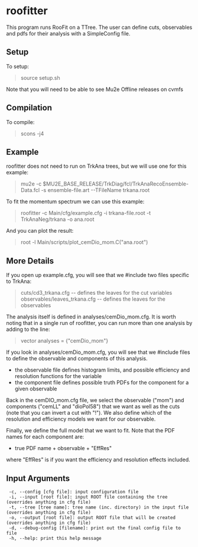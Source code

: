 # roofitter
This program runs RooFit on a TTree. The user can define cuts, observables and pdfs for their analysis with a SimpleConfig file.

## Setup
To setup:
> source setup.sh

Note that you will need to be able to see Mu2e Offline releases on cvmfs

## Compilation
To compile:
> scons -j4

## Example
roofitter does not need to run on TrkAna trees, but we will use one for this example:
> mu2e -c $MU2E_BASE_RELEASE/TrkDiag/fcl/TrkAnaRecoEnsemble-Data.fcl -s ensemble-file.art --TFileName trkana.root

To fit the momentum spectrum we can use this example:
> roofitter -c Main/cfg/example.cfg -i trkana-file.root -t TrkAnaNeg/trkana -o ana.root

And you can plot the result:
> root -l  Main/scripts/plot_cemDio_mom.C\(\"ana.root\"\)

## More Details
If you open up example.cfg, you will see that we #include two files specific to TrkAna:
> cuts/cd3_trkana.cfg -- defines the leaves for the cut variables
> observables/leaves_trkana.cfg -- defines the leaves for the observables

The analysis itself is defined in analyses/cemDio_mom.cfg. It is worth noting that in a single run of roofitter, you can run more than one analysis by adding to the line:
> vector<string> analyses = {"cemDio_mom"}

If you look in analyses/cemDio_mom.cfg, you will see that we #include files to define the observable and components of this analysis. 
 * the observable file defines histogram limits, and possible efficiency and resolution functions for the variable
 * the component file defines possible truth PDFs for the component for a given observable

Back in the cemDIO_mom.cfg file, we select the observable ("mom") and components ("cemLL" and "dioPol58") that we want as well as the cuts (note that you can invert a cut with "!"). We also define which of the resolution and efficiency models we want for our  observable.

Finally, we define the full model that we want to fit. Note that the PDF names for each component are:
 * true PDF name + observable + "EffRes"

where "EffRes" is if you want the efficiency and resolution effects included.

## Input Arguments
     -c, --config [cfg file]: input configuration file
     -i, --input [root file]: input ROOT file containing the tree (overrides anything in cfg file)
     -t, --tree [tree name]: tree name (inc. directory) in the input file (overrides anything in cfg file)
     -o, --output [root file]: output ROOT file that will be created (overrides anything in cfg file)
     -d, --debug-config [filename]: print out the final config file to file
     -h, --help: print this help message

